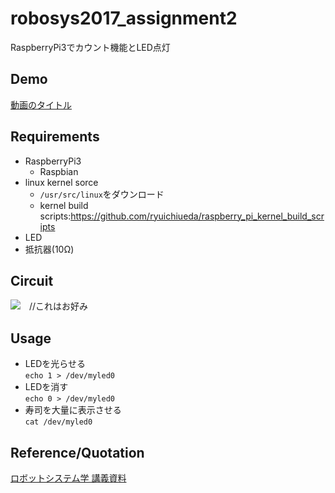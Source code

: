 # robosys2017_assignment2
RaspberryPi3でカウント機能とLED点灯
## Demo
[動画のタイトル](動画のURL)
## Requirements
+ RaspberryPi3
  + Raspbian
+ linux kernel sorce  
  + `/usr/src/linux`をダウンロード  
  + kernel build scripts:https://github.com/ryuichiueda/raspberry_pi_kernel_build_scripts  
+ LED  
+ 抵抗器(10Ω)  
## Circuit
![](回路の画像のURL)　//これはお好み
## Usage
+ LEDを光らせる  
`echo 1 > /dev/myled0`
+ LEDを消す  
`echo 0 > /dev/myled0`
+ 寿司を大量に表示させる  
`cat /dev/myled0`
## Reference/Quotation
[ロボットシステム学 講義資料](https://github.com/ryuichiueda/robosys2017/blob/master/07.md)
